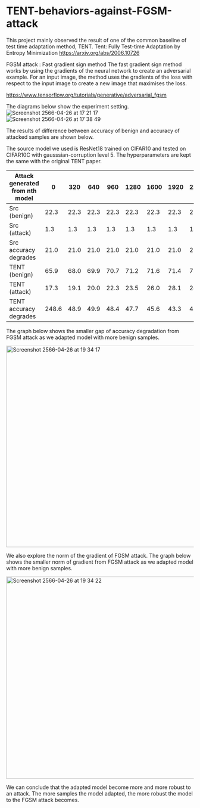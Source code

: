 # TENT-behaviors-against-FGSM-attack
This project mainly observed the result of one of the common baseline of test time adaptation method, TENT.
Tent: Fully Test-time Adaptation by Entropy Minimization
https://arxiv.org/abs/2006.10726

FGSM attack : Fast gradient sign method
The fast gradient sign method works by using the gradients of the neural network to create an adversarial example. For an input image, the method uses the gradients of the loss with respect to the input image to create a new image that maximises the loss. 

https://www.tensorflow.org/tutorials/generative/adversarial_fgsm

The diagrams below show the experiment setting.
![Screenshot 2566-04-26 at 17 21 17](https://user-images.githubusercontent.com/31609767/234544103-d3928da3-b5c6-490b-a0f6-1a1d948ff261.png)
![Screenshot 2566-04-26 at 17 38 49](https://user-images.githubusercontent.com/31609767/234544114-cfff7581-8412-4463-83cc-d23deef94096.png)

The results of difference between accuracy of benign and accuracy of attacked samples are shown below.

The source model we used is ResNet18 trained on CIFAR10 and tested on CIFAR10C with gausssian-corruption level 5. The hyperparameters are kept the same with the original TENT paper.


| Attack generated from nth model  | 0 | 320 | 640 | 960 | 1280 | 1600 | 1920 | 2240 | 2560 | 2880 | 3200 | 3520 | 3840 | 4160 | 4480 | 4800 | 5120 | 5440 | 5760 | 6080 | 6400 | 6720 | 7040 | 7360 | 7680 | 8000 | 8320 | 8640 | 8960 |
| --- | --- | --- | --- | --- | --- | --- | --- | --- | --- | --- | --- | --- | --- | --- | --- | --- | --- | --- | --- | --- | --- | --- | --- | --- | --- | --- | --- | --- | --- |
| Src (benign) | 22.3 | 22.3 | 22.3 | 22.3 | 22.3 | 22.3 | 22.3 | 22.3 | 22.3 | 22.3 | 22.3 | 22.3 | 22.3 | 22.3 | 22.3 | 22.3 | 22.3 | 22.3 | 22.3 | 22.3 | 22.3 | 22.3 | 22.3 | 22.3 | 22.3 | 22.3 | 22.3 | 22.3 | 22.3 |
| Src (attack)     | 1.3 | 1.3 | 1.3 | 1.3 | 1.3 | 1.3 | 1.3 | 1.3 | 1.3 | 1.3 | 1.3 | 1.3 | 1.3 | 1.3 | 1.3 | 1.3 | 1.3 | 1.3 | 1.3 | 1.3 | 1.3 | 1.3 | 1.3 | 1.3 | 1.3 | 1.3 | 1.3 | 1.3 | 1.3 |
| Src accuracy degrades    | 21.0 | 21.0 | 21.0 | 21.0 | 21.0 | 21.0 | 21.0 | 21.0 | 21.0 | 21.0 | 21.0 | 21.0 | 21.0 | 21.0 | 21.0 | 21.0 | 21.0 | 21.0 | 21.0 | 21.0 | 21.0 | 21.0 | 21.0 | 21.0 | 21.0 | 21.0 | 21.0 | 21.0 | 21.0 |
| TENT (benign) | 65.9 | 68.0 | 69.9 | 70.7 | 71.2 | 71.6 | 71.4 | 72.4 | 72.7 | 72.8 | 72.9 | 73.0 | 73.0 | 72.9 | 73.0 | 73.4 | 73.7 | 73.9 | 74.0 | 73.9 | 73.4 | 73.9 | 74.1 | 74.6 | 73.9 | 73.9 | 73.5 | 73.4 | 73.8
| TENT (attack)     | 17.3 | 19.1 | 20.0 | 22.3 | 23.5 | 26.0 | 28.1 | 28.9 | 29.6 | 31.7 | 32.2 | 33.2 | 33.1 | 33.5 | 35.0 | 35.2 | 35.6 | 36.1 | 37.6 | 37.8 | 38.5 | 38.9 | 38.7 | 38.9 | 39.9 | 40.1 | 40.9 | 40.7 | 40.2
| TENT accuracy degrades    | 248.6 | 48.9 | 49.9 | 48.4 | 47.7 | 45.6 | 43.3 | 43.5 | 43.1 | 41.1 | 40.7 | 39.8 | 39.9 | 39.4 | 38.0 | 38.2 | 38.1 | 37.8 | 36.4 | 36.1 | 34.9 | 35.0 | 35.4 | 35.7 | 34.0 | 33.8 | 32.6 | 32.7 | 33.6

The graph below shows the smaller gap of accuracy degradation from FGSM attack as we adapted model with more benign samples.

<img width="541" alt="Screenshot 2566-04-26 at 19 34 17" src="https://user-images.githubusercontent.com/31609767/234549898-e03436c9-0372-458a-b7ee-eab9d647195a.png">

We also explore the norm of the gradient of FGSM attack. 
The graph below shows the smaller norm of gradient from FGSM attack as we adapted model with more benign samples.

<img width="543" alt="Screenshot 2566-04-26 at 19 34 22" src="https://user-images.githubusercontent.com/31609767/234549915-a68cc987-c29c-432b-8dce-176207b015ad.png">

We can conclude that the adapted model become more and more robust to an attack. The more samples the model adapted, the more robust the model to the FGSM attack becomes.
